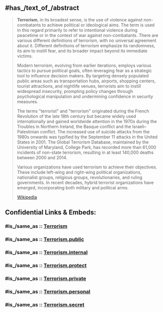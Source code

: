 ﻿---
Commons_category: Terrorism
described_by_source: '[[_Standards/WikiData/WD~Red_Blue_Translator,131935072]]'
equivalent_class: "http://skos.um.es/unesco6/631013"
GitHub_topic: terrorism
Gujarati_Vishwakosh_entry: આતંકવાદ
has_id_wikidata: Q7283
image: "http://commons.wikimedia.org/wiki/Special:FilePath/North%20face%20south%20tower%20after%20plane%20strike%209-11.jpg"
instance_of: '[[_Standards/WikiData/WD~extremism,466439]]'
IPTC_NewsCode: mediatopic/20000103
Krugosvet_article: istoriya/TERRORIZM.html
Library_of_Congress_Classification: HV6430-HV6433.88
MeSH_tree_code:
- I01.198.240.856.800
- I01.880.735.900.800
OmegaWiki_Defined_Meaning: 445558
opposite_of: '[[_Standards/WikiData/WD~counter-terrorism,909459]]'
PhilPapers_topic: terrorism
practiced_by: '[[_Standards/WikiData/WD~terrorist,12414919]]'
studied_in: '[[_Standards/WikiData/WD~sociology_of_terrorism,7552865]]'
subclass_of:
- '[[_Standards/WikiData/WD~political_crime,2571535]]'
- '[[_Standards/WikiData/WD~political_activism,19890758]]'
- '[[_Standards/WikiData/WD~risk_source,86923152]]'
topic_s_main_template:
- '[[_Standards/WikiData/WD~Template_Terrorism,6818454]]'
- '[[_Standards/WikiData/WD~Template_2007_terrorist_attacks,125103522]]'
- '[[_Standards/WikiData/WD~Template_2008_terrorist_attacks,125103523]]'
- '[[_Standards/WikiData/WD~Template_2006_terrorist_attacks,125103521]]'
- '[[_Standards/WikiData/WD~Template_2009_terrorist_attacks,125103524]]'
- '[[_Standards/WikiData/WD~Template_2011_terrorist_attacks,125130206]]'
- '[[_Standards/WikiData/WD~Template_2012_terrorist_attacks,125130207]]'
- '[[_Standards/WikiData/WD~Template_2010_terrorist_attacks,125130205]]'
- '[[_Standards/WikiData/WD~Template_2014_terrorist_attacks,125130210]]'
- '[[_Standards/WikiData/WD~Template_2015_terrorist_attacks,125130211]]'
- '[[_Standards/WikiData/WD~Template_2013_terrorist_attacks,125130208]]'
- '[[_Standards/WikiData/WD~Template_2016_terrorist_attacks,125130212]]'
- '[[_Standards/WikiData/WD~Template_2017_terrorist_attacks,125130213]]'
topic_s_main_Wikimedia_portal: '[[_Standards/WikiData/WD~Portal_Terrorism,11215268]]'
UMLS_CUI:
- C0039565
- C2713397
U_S_National_Archives_Identifier: 10641550
---

## #has_/text_of_/abstract 

> **Terrorism**, in its broadest sense, is the use of violence against non-combatants to achieve political or ideological aims. The term is used in this regard primarily to refer to intentional violence during peacetime or in the context of war against non-combatants. There are various different definitions of terrorism, with no universal agreement about it. Different definitions of terrorism emphasize its randomness, its aim to instill fear, and its broader impact beyond its immediate victims.
>
> Modern terrorism, evolving from earlier iterations, employs various tactics to pursue political goals, often leveraging fear as a strategic tool to influence decision makers. By targeting densely populated public areas such as transportation hubs, airports, shopping centers, tourist attractions, and nightlife venues, terrorists aim to instill widespread insecurity, prompting policy changes through psychological manipulation and undermining confidence in security measures.
>
> The terms "terrorist" and "terrorism" originated during the French Revolution of the late 18th century but became widely used internationally and gained worldwide attention in the 1970s during the Troubles in Northern Ireland, the Basque conflict and the Israeli–Palestinian conflict. The increased use of suicide attacks from the 1980s onwards was typified by the September 11 attacks in the United States in 2001. The Global Terrorism Database, maintained by the University of Maryland, College Park, has recorded more than 61,000 incidents of non-state terrorism, resulting in at least 140,000 deaths between 2000 and 2014.
>
> Various organizations have used terrorism to achieve their objectives. These include left-wing and right-wing political organizations, nationalist groups, religious groups, revolutionaries, and ruling governments. In recent decades, hybrid terrorist organizations have emerged, incorporating both military and political arms.
>
> [Wikipedia](https://en.wikipedia.org/wiki/Terrorism)


## Confidential Links & Embeds: 

### #is_/same_as :: [Terrorism](/_Standards/Society/Military/War/Terrorism.md) 

### #is_/same_as :: [Terrorism.public](/_public/Society/Military/War/Terrorism.public.md) 

### #is_/same_as :: [Terrorism.internal](/_internal/Society/Military/War/Terrorism.internal.md) 

### #is_/same_as :: [Terrorism.protect](/_protect/Society/Military/War/Terrorism.protect.md) 

### #is_/same_as :: [Terrorism.private](/_private/Society/Military/War/Terrorism.private.md) 

### #is_/same_as :: [Terrorism.personal](/_personal/Society/Military/War/Terrorism.personal.md) 

### #is_/same_as :: [Terrorism.secret](/_secret/Society/Military/War/Terrorism.secret.md)

